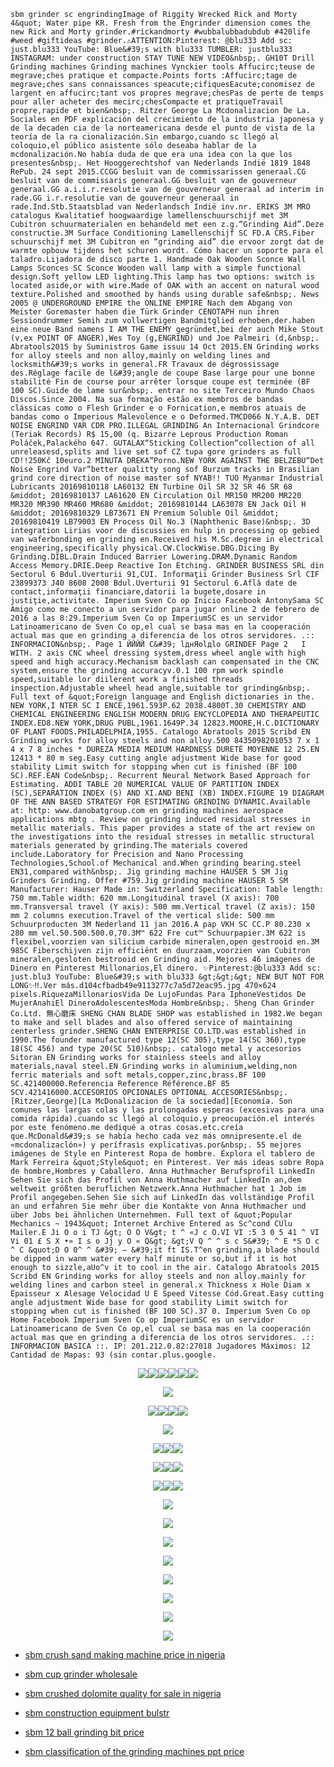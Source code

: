 
```
sbm grinder sc engrindingImage of Riggity Wrecked Rick and Morty 4&quot; Water pipe KR. Fresh from the Engrinder dimension comes the new Rick and Morty grinder.#rickandmorty #wubbalubbadubdub #420life #weed #giftideas #grinder.⚠️ATTENTION:Pinterest: @blu333 Add sc: just.blu333 YouTube: Blue&#39;s with blu333 TUMBLER: justblu333 INSTAGRAM: under construction STAY TUNE NEW VIDEO&nbsp;. GH10T Drill Grinding machines Grinding machines Vynckier tools Affucirc;teuse de megrave;ches pratique et compacte.Points forts :Affucirc;tage de megrave;ches sans connaissances speacute;cifiquesEacute;conomisez de largent en affucirc;tant vos propres megrave;chesPas de perte de temps pour aller acheter des mecirc;chesCompacte et pratiqueTravail propre,rapide et bien&nbsp;. Ritzer George La Mcdonalizacion De La. Sociales en PDF explicación del crecimiento de la industria japonesa y de la decaden cia de la norteamericana desde el punto de vista de la teoría de la ra cionalización.Sin embargo,cuando sc llegó al coloquio,el público asistente sólo deseaba hablar de la mcdonalización.No había duda de que era una idea con la que los presentes&nbsp;. Het Hooggerechtshof van Nederlands Indië 1819 1848 RePub. 24 sept 2015.CCGG besluit van de commissarissen generaal.CG besluit van de commissaris generaal.GG besluit van de gouverneur generaal.GG a.i.i.r.resolutie van de gouverneur generaal ad interim in rade.GG i.r.resolutie van de gouverneur generaal in rade.Ind.Stb.Staatsblad van Nederlandsch Indië inv.nr. ERIKS 3M MRO catalogus Kwalitatief hoogwaardige lamellenschuurschijf met 3M Cubitron schuurmaterialen en behandeld met een z.g.“Grinding Aid”.Deze constructie.3M Surface Conditioning Lamellenschijf SC FD.A CRS.Fiber schuurschijf met 3M Cubitron en “grinding aid” die ervoor zorgt dat de warmte opbouw tijdens het schuren wordt. Cómo hacer un soporte para el taladro.Lijadora de disco parte 1. Handmade Oak Wooden Sconce Wall Lamps Sconces SC Sconce Wooden wall lamp with a simple functional design.Soft yellow LED lighting.This lamp has two options: switch is located aside,or with wire.Made of OAK with an accent on natural wood texture.Polished and smoothed by hands using durable safe&nbsp;. News 2005 @ UNDERGROUND EMPIRE the ONLINE EMPIRE Nach dem Abgang von Meister Goremaster haben die Türk Grinder CENOTAPH nun ihren Sessiondrummer Semih zum vollwertigen Bandmitglied erhoben,der.haben eine neue Band namens I AM THE ENEMY gegründet,bei der auch Mike Stout (v,ex POINT OF ANGER),Wes Toy (g,ENGRIND) und Joe Palmeiri (d,&nbsp;. Abratools2015 by Suministros Game issuu 14 Oct 2015.EN Grinding works for alloy steels and non alloy,mainly on welding lines and locksmith&#39;s works in general.FR Travaux de dégrossissage des.Réglage facile de l&#39;angle de coupe Base large pour une bonne stabilité Fin de course pour arrêter lorsque coupe est terminée (BF 100 SC).Guide de lame sur&nbsp;. entrar no site Terceiro Mundo Chaos Discos.Since 2004. Na sua formação estão ex membros de bandas clássicas como o Flesh Grinder e o Fornication,e membros atuais de bandas como o Imperious Malevolence e o Deformed.TMCD066 N.Y.A.B. DET NOISE ENGRIND VAR CDR PRO.ILLEGAL GRINDING An Internacional Grindcore (Teriak Records) R$ 15,00 (q. Bizarre Leprous Production Roman Poláček,Palackého 647. GUTALAX“Sticking Collection“collection of all unreleasesd,splits and live set sof CZ tupa gore grinders as full CD!!250Kč 10euro.2 MINUTA DREKA“Porno.NEW YORK AGAINST THE BELZEBU“Det Noise Engrind Var“better qualitty song sof Burzum tracks in Brasilian grind core direction of noise master sof NYAB!! TUO Myanmar Industrial Lubricants 20169810118 LA60132 EN Turbine Oil SR 32 SR 46 SR 68 &middot; 20169810137 LA61620 EN Circulation Oil MR150 MR200 MR220 MR320 MR390 MR460 MR680 &middot; 20169810144 LA63078 EN Jack Oil H &middot; 20169810329 LB73671 EN Premium Soluble Oil &middot; 20169810419 LB79003 EN Process Oil No.3 (Naphthenic Base)&nbsp;. 3D integration Lirias voor de discussies en hulp in processing op gebied van waferbonding en grinding en.Received his M.Sc.degree in electrical engineering,specifically physical.CW.ClockWise.DBG.Dicing By Grinding.DIBL.Drain Induced Barrier Lowering.DRAM.Dynamic Random Access Memory.DRIE.Deep Reactive Ion Etching. GRINDER BUSINESS SRL din Sectorul 6 Bdul.Uverturii 91,CUI. Informaţii Grinder Business Srl CIF 23899373 J40 8608 2008 Bdul.Uverturii 91 Sectorul 6.Află date de contact,informaţii financiare,datorii la bugete,dosare in justiţie,activitate. Imperium Sven Co op Inicio Facebook AntonySama SC Amigo como me conecto a un servidor para jugar online 2 de febrero de 2016 a las 8:29.Imperium Sven Co op ImperiumSC es un servidor Latinoamericano de Sven Co op,el cual se basa mas en la cooperación actual mas que en grinding a diferencia de los otros servidores. .:: INFORMACION&nbsp;. Page 1 ЙЙЙЙ C&#39; lднЯоlдlо GRINDEF Page 2   I WITH. 2 axis CNC wheel dressing system,dress wheel angle with high speed and high accuracy.Mechanism backlash can compensated in the CNC system,ensure the grinding accuracyv.0.1 100 rpm work spindle speed,suitable lor diilerent work а finished threads inspection.Adjustable wheel head angle,suitable tor grinding&nbsp;. Full text of &quot;Foreign language and English dictionaries in the. NEW YORK,I NTER SC I ENCE,1961.593P.62 2038.4800T.30 CHEMISTRY AND CHEMICAL ENGINEERING ENGLISH MODERN DRUG ENCYCLOPEDIA AND THERAPEUTIC INDEX.ED8.NEW YORK,DRUG PUBL,1961.1649P.34 12823.MOORE,H.C.DICTIONARY OF PLANT FOODS.PHILADELPHIA,1955. Catalogo Abratools 2015 Scribd EN Grinding works for alloy steels and non alloy.500 8435098201053 7 x 1 4 x 7 8 inches * DUREZA MEDIA MEDIUM HARDNESS DURETÉ MOYENNE 12 25.EN 12413 * 80 m seg.Easy cutting angle adjustment Wide base for good stability Limit switch for stopping when cut is finished (BF 100 SC).REF.EAN Code&nbsp;. Recurrent Neural Network Based Approach for Estimating. ADDI TABLE 20 NUMERICAL VALUE OF PARTITION INDEX (SC),SEPARATION INDEX (S) AND XI.AND BENI (XB) INDEX.FIGURE 19 DIAGRAM OF THE ANN BASED STRATEGY FOR ESTIMATING GRINDING DYNAMIC.Available at: http: www.danobatgroup.com en grinding machines aerospace applications mbtg . Review on grinding induced residual stresses in metallic materials. This paper provides a state of the art review on the investigations into the residual stresses in metallic structural materials generated by grinding.The materials covered include.Laboratory for Precision and Nano Processing Technologies,School.of Mechanical and.When grinding bearing.steel EN31,compared with&nbsp;. Jig grinding machine HAUSER 5 SM Jig Grinders Grinding. Offer #759.Jig grinding machine HAUSER 5 SM Manufacturer: Hauser Made in: Switzerland Specification: Table length: 750 mm.Table width: 620 mm.Longitudinal travel (X axis): 700 mm.Transversal travel (Y axis): 500 mm.Vertical travel (Z axis): 150 mm 2 columns execution.Travel of the vertical slide: 500 mm Schuurproducten 3M Nederland 11 jan 2016.A pap VKH SC CC.P 80.230 x 280 mm vel.50.500.500.0,70.3M™ 622 Fre cut™ Schuurpapier.3M 622 is flexibel,voorzien van silicium carbide mineralen,open gestrooid en.3M 985C Fiberschijven zijn efficiënt en duurzaam,voorzien van Cubitron mineralen,gesloten bestrooid en Grinding aid. Mejores 46 imágenes de Dinero en Pinterest Millonarios,El dinero. ✨Pinterest:@blu333 Add sc: just.blu3 YouTube: Blue&#39;s with blu333 &gt;&gt;&gt; NEW BUT NOT FOR LONG✨‼.Ver más.d104cfbadb49e9113277c7a5d72eac95.jpg 470×624 pixels.RiquezaMillonariosVida De LujoFundas Para IphoneVestidos De MujerAnahiEl DineroAdolescentesModa Hombre&nbsp;. Sheng Chan Grinder Co.Ltd. 無心磨床 SHENG CHAN BLADE SHOP was established in 1982.We began to make and sell blades and also offered service of maintaining centerless grinder.SHENG CHAN ENTERPRISE CO.LTD.was established in 1990.The founder manufactured type 12(SC 305),type 14(SC 360),type 18(SC 456) and type 20(SC 510)&nbsp;. catalogo metal y accesorios Sitoran EN Grinding works for stainless steels and alloy materials,naval steel.EN Grinding works in aluminium,welding,non ferric materials and soft metals,copper,zinc,brass.BF 100 SC.421400000.Referencia Reference Référence.BF 85 SCV.421416000.ACCESORIOS OPCIONALES OPTIONAL ACCESORIES&nbsp;. [Ritzer,George][La McDonalizacion de la sociedad][Economía. Son comunes las largas colas y las prolongadas esperas (excesivas para una comida rápida).cuando sc llegó al coloquio.y preocupación.el interés por este fenómeno.me dediqué a otras cosas.etc.creía que.McDonald&#39;s se había hecho cada vez más omnipresente.el de «mcdonalizaclón») y perífrasis explicativas.por&nbsp;. 55 mejores imágenes de Style en Pinterest Ropa de hombre. Explora el tablero de Mark Ferreira &quot;Style&quot; en Pinterest. Ver más ideas sobre Ropa de hombre,Hombres y Caballero. Anna Huthmacher Berufsprofil LinkedIn Sehen Sie sich das Profil von Anna Huthmacher auf LinkedIn an,dem weltweit größten beruflichen Netzwerk.Anna Huthmacher hat 1 Job im Profil angegeben.Sehen Sie sich auf LinkedIn das vollständige Profil an und erfahren Sie mehr über die Kontakte von Anna Huthmacher und über Jobs bei ähnlichen Unternehmen. Full text of &quot;Popular Mechanics ~ 1943&quot; Internet Archive Entered as Sc^cond CUlu Mailer.E Ji O o i TJ &gt; O O V&gt; t ^ «J c O.VI VI :5 3 0 5 41 ^ VI Vi 01 £ S X •» I s o Jj y O « Q&gt; &gt;V Q ^ ^ s c S&#39; ^ E *S O c ^ C &quot;D O 0^ ^ &#39; — &#39;it ft IS.T^en grinding,a blade should be dipped in wanm water every half minute or so,but if it is hot enough to sizzle,aUo^v it to cool in the air. Catalogo Abratools 2015 Scribd EN Grinding works for alloy steels and non alloy.mainly for welding lines and carbon steel in general.x Thickness x Hole Diam x Épaisseur x Alesage Velocidad U E Speed Vitesse Cód.Great.Easy cutting angle adjustment Wide base for good stability Limit switch for stopping when cut is finished (BF 100 SC).37 0. Imperium Sven Co op Home Facebook Imperium Sven Co op ImperiumSC es un servidor Latinoamericano de Sven Co op,el cual se basa mas en la cooperación actual mas que en grinding a diferencia de los otros servidores. .:: INFORMACION BASICA ::. IP: 201.212.0.82:27018 Jugadores Máximos: 12 Cantidad de Mapas: 93 (sin contar.plus.google. 
```

<div align="center">
  
<a rel="nofollow" href="https://m.shibang-china.com?f=github&k=sbm+grinder+sc+engrinding"><img src="https://static.shibang-china.com/en/l.png"></a><img src="https://static.shibang-china.com/en/hw.png"><a rel="nofollow" href="https://m.shibang-china.com/product/?f=github&k=sbm+grinder+sc+engrinding"><img src="https://static.shibang-china.com/en/p.png"></a><a rel="nofollow" href="https://m.shibang-china.com/cases/?f=github&k=sbm+grinder+sc+engrinding"><img src="https://static.shibang-china.com/en/c.png"></a><a rel="nofollow" href="https://m.shibang-china.com/news/?f=github&k=sbm+grinder+sc+engrinding"><img src="https://static.shibang-china.com/en/n.png"></a><a rel="nofollow" href="https://m.shibang-china.com?f=github&k=sbm+grinder+sc+engrinding"><img src="https://static.shibang-china.com/en/m.png"></a>

<a rel="nofollow" href="https://m.shibang-china.com/product/?f=github&k=sbm+grinder+sc+engrinding"><img src="https://static.shibang-china.com/en/b.jpg"></a>
  
<a rel="nofollow" href="https://m.shibang-china.com/solution-aggregate.html?f=github&k=sbm+grinder+sc+engrinding"><img src="https://static.shibang-china.com/en/a.jpg"></a><a rel="nofollow" href="https://m.shibang-china.com/solution-mine.html?f=github&k=sbm+grinder+sc+engrinding"><img src="https://static.shibang-china.com/en/m.jpg"></a><a rel="nofollow" href="https://m.shibang-china.com/solution-mill.html?f=github&k=sbm+grinder+sc+engrinding"><img src="https://static.shibang-china.com/en/g.jpg"></a><a rel="nofollow" href="https://m.shibang-china.com/solution-epc.html?f=github&k=sbm+grinder+sc+engrinding"><img src="https://static.shibang-china.com/en/e.jpg"></a>

<a rel="nofollow" href="https://m.shibang-china.com/product/?f=github&k=sbm+grinder+sc+engrinding"><img src="https://static.shibang-china.com/en/a-p.png"></a>

<a rel="nofollow" href="https://m.shibang-china.com/product/crusher/c6x.html?f=github&k=sbm+grinder+sc+engrinding"><img src="https://static.shibang-china.com/en/j.jpg"></a><a rel="nofollow" href="https://m.shibang-china.com/product/crusher/ci5x.html?f=github&k=sbm+grinder+sc+engrinding"><img src="https://static.shibang-china.com/en/i.jpg"></a><a rel="nofollow" href="https://m.shibang-china.com/product/crusher/hst.html?f=github&k=sbm+grinder+sc+engrinding"><img src="https://static.shibang-china.com/en/c.jpg"></a>

<a rel="nofollow" href="https://m.shibang-china.com/product/mill/mtw.html?f=github&k=sbm+grinder+sc+engrinding"><img src="https://static.shibang-china.com/en/mtw.jpg"></a><a rel="nofollow" href="https://m.shibang-china.com/product/mill/scm.html?f=github&k=sbm+grinder+sc+engrinding"><img src="https://static.shibang-china.com/en/scm.jpg"></a><a rel="nofollow" href="https://m.shibang-china.com/product/mill/lm.html?f=github&k=sbm+grinder+sc+engrinding"><img src="https://static.shibang-china.com/en/lm.jpg"></a>

<a rel="nofollow" href="https://m.shibang-china.com/product/sand/vsi6x.html?f=github&k=sbm+grinder+sc+engrinding"><img src="https://static.shibang-china.com/en/6x.jpg"></a><a rel="nofollow" href="https://m.shibang-china.com/product/sand/vu.html?f=github&k=sbm+grinder+sc+engrinding"><img src="https://static.shibang-china.com/en/vu.jpg"></a><a rel="nofollow" href="https://m.shibang-china.com/product/mobile/klun.html?f=github&k=sbm+grinder+sc+engrinding"><img src="https://static.shibang-china.com/en/k.jpg"></a>

<a rel="nofollow" href="https://m.shibang-china.com/cases/?f=github&k=sbm+grinder+sc+engrinding"><img src="https://static.shibang-china.com/en/case.png"></a>

<a rel="nofollow" href="https://m.shibang-china.com/cases/aggregate/202.html?f=github&k=sbm+grinder+sc+engrinding"><img src="https://static.shibang-china.com/en/c-1.jpg"></a>

<a rel="nofollow" href="https://m.shibang-china.com/cases/aggregate/203.html?f=github&k=sbm+grinder+sc+engrinding"><img src="https://static.shibang-china.com/en/c-2.jpg"></a>

<a rel="nofollow" href="https://m.shibang-china.com/cases/mill/123.html?f=github&k=sbm+grinder+sc+engrinding"><img src="https://static.shibang-china.com/en/c-3.jpg"></a>

<a rel="nofollow" href="https://m.shibang-china.com/contact_us.html?f=github&k=sbm+grinder+sc+engrinding"><img src="https://static.shibang-china.com/en/contact.png"></a>

<a rel="nofollow" href="https://swt.shibang-china.com/?f=github&k=sbm+grinder+sc+engrinding"><img src="https://static.shibang-china.com/en/chat.png"></a>

<a rel="nofollow" href="https://whatsapp.shibangsoft.com/WhatsApp.php?f=github&k=sbm+grinder+sc+engrinding"><img src="https://static.shibang-china.com/en/whatsapp.png"></a>

<a rel="nofollow" href="https://m.shibang-china.com/?f=github&k=sbm+grinder+sc+engrinding"><img src="https://static.shibang-china.com/en/website.png"></a>

</div>


* [sbm crush sand making machine price in nigeria](sbm%20crush%20sand%20making%20machine%20price%20in%20nigeria.md)

* [sbm cup grinder wholesale](sbm%20cup%20grinder%20wholesale.md)

* [sbm crushed dolomite quality for sale in nigeria](sbm%20crushed%20dolomite%20quality%20for%20sale%20in%20nigeria.md)

* [sbm construction equipment bulstr](sbm%20construction%20equipment%20bulstr.md)

* [sbm 12 ball grinding bit price](sbm%2012%20ball%20grinding%20bit%20price.md)

* [sbm classification of the grinding machines ppt price](sbm%20classification%20of%20the%20grinding%20machines%20ppt%20price.md)